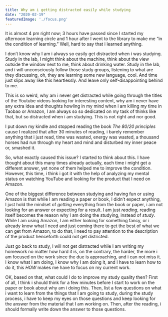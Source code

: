 ```yaml
---
title: Why am i getting distracted easily while studying
date: "2020-02-19"
featuredImage: './focus.png'
---
```


It is almost 4 pm right now; 3 hours have passed since I started my afternoon learning circle and 1 hour after I went to the library to make me “in the condition of learning.” Well, hard to say that i learned anything.

I don’t know why I am i always so easily get distracted when i was studying. Study in the lab, I might think about the machine, think about the view outside the window next to me, think about drinking water. Study in the lab, and i will unconsciously follow those study groups, listening to what are they discussing, oh, they are learning some new language, cool. And time just slips away like this heartlessly. And leave only self-disappointing behind to me.

This is so weird, why am i never get distracted while going through the titles of the Youtube videos looking for interesting content, why am i never have any extra idea and thoughts howling in my mind when i am killing my time in Taobao or Amazon, I am always so so dedicated on my task of thinks like that, but so distracted when i am studying. This is not right and nor good.

I put down my kindle and stopped reading the book *The 80/20 principles* cause I realized that after 30 minutes of reading, i barely remember anything that i just read, time was wasted, energy was wasted, a thousand horses had run through my heart and mind and disturbed my inner peace or, smashed it.

So, what exactly caused this issue? I started to think about this. I have thought about this many times already actually, each time i might get a different answer, yet none of them helped me to improve the condition. However, this time, i think i got it with the help of analyzing my mental status on watching YouTube and looking for the product that I need on Amazon.

One of the biggest difference between studying and having fun or using Amazon is that while I am reading a paper or book, I didn’t expect anything, I just hold the mindset of *getting* everything from the book or paper, i am not looking for an answer or expecting for a result. I am just *reading*, reading itself becomes the reason why I am doing the studying, instead of *study*. While I am using Amazon, I am either looking for something fancy, or i already know what I need and just coming there to get the best of what we can get from Amazon, to do that, i need to pay attention to the description of the product henceforth could not get districted. 

Just go back to study, I will not get distracted while I am writing my homework no matter how hard it is, on the contrary, the harder, the more i am focused on the work since the due is approaching, and i can not miss it. I know what I am doing, I know why I am doing it, and I have to learn how to do it, this *HOW* makes me have to focus on my current work. 

OK, based on that, what could I do to improve my study quality then? First of all, I think i should think for a few minutes before I start to work on the paper or book about why am i doing this. Then, list a few questions on what i want to learn from the things that I am going to study, during the study process, i have  to keep my eyes on those questions and keep looking for the answer from the material that I am working on. Then, after the reading, i should formally write down the answer to those questions.  